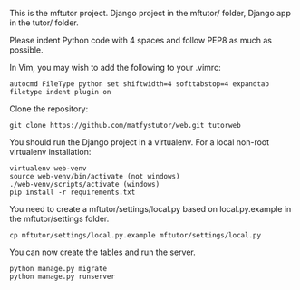This is the mftutor project. Django project in the mftutor/ folder, Django app
in the tutor/ folder.

Please indent Python code with 4 spaces and follow PEP8 as much as possible.

In Vim, you may wish to add the following to your .vimrc:

    autocmd FileType python set shiftwidth=4 softtabstop=4 expandtab
    filetype indent plugin on

Clone the repository:

    git clone https://github.com/matfystutor/web.git tutorweb

You should run the Django project in a virtualenv. For a local non-root virtualenv installation:

    virtualenv web-venv
    source web-venv/bin/activate (not windows)
    ./web-venv/scripts/activate (windows)
    pip install -r requirements.txt

You need to create a mftutor/settings/local.py based on local.py.example in the
mftutor/settings folder.

    cp mftutor/settings/local.py.example mftutor/settings/local.py

You can now create the tables and run the server.

    python manage.py migrate
    python manage.py runserver
